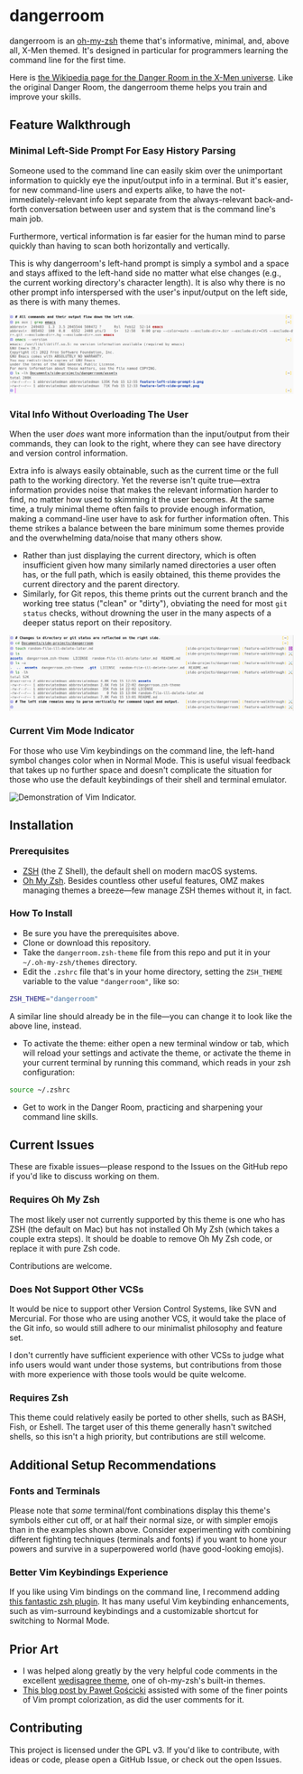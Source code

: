 # dangerroom

dangerroom is an [oh-my-zsh][oh-my-zsh] theme that's informative, minimal, and, above all, X-Men themed. It's designed in particular for programmers learning the command line for the first time.

Here is [the Wikipedia page for the Danger Room in the X-Men universe](https://en.wikipedia.org/wiki/Danger_Room). Like the original Danger Room, the dangerroom theme helps you train and improve your skills.

## Feature Walkthrough

### Minimal Left-Side Prompt For Easy History Parsing

Someone used to the command line can easily skim over the unimportant information to quickly eye the input/output info in a terminal. But it's easier, for new command-line users and experts alike, to have the not-immediately-relevant info kept separate from the always-relevant back-and-forth conversation between user and system that is the command line's main job.

Furthermore, vertical information is far easier for the human mind to parse quickly than having to scan both horizontally and vertically.

This is why dangerroom's left-hand prompt is simply a symbol and a space and stays affixed to the left-hand side no matter what else changes (e.g., the current working directory's character length). It is also why there is no other prompt info interspersed with the user's input/output on the left side, as there is with many themes.

![Demonstration of easy-to-parse input/output.](./assets/feature-walkthrough-screenshot-1.png "The X-Men believe in left-side prompt minimalism. Or they would, if they were computer hackers.")

### Vital Info Without Overloading The User

When the user _does_ want more information than the input/output from their commands, they can look to the right, where they can see have directory and version control information.

Extra info is always easily obtainable, such as the current time or the full path to the working directory. Yet the reverse isn't quite true—extra information provides noise that makes the relevant information harder to find, no matter how used to skimming it the user becomes. At the same time, a truly minimal theme often fails to provide enough information, making a command-line user have to ask for further information often. This theme strikes a balance between the bare minimum some themes provide and the overwhelming data/noise that many others show.

- Rather than just displaying the current directory, which is often insufficient given how many similarly named directories a user often has, or the full path, which is easily obtained, this theme provides the current directory and the parent directory.
- Similarly, for Git repos, this theme prints out the current branch and the working tree status ("clean" or "dirty"), obviating the need for most `git status` checks, without drowning the user in the many aspects of a deeper status report on their repository.

![Demonstration that directory and version control changes don't affect the ease of parsing.](./assets/feature-walkthrough-screenshot-2.png "Marvel would love this prompt as much as the X-Men would., and neither party would ever consider suing me I hope.")

### Current Vim Mode Indicator

For those who use Vim keybindings on the command line, the left-hand symbol changes color when in Normal Mode. This is useful visual feedback that takes up no further space and doesn't complicate the situation for those who use the default keybindings of their shell and terminal emulator.

![Demonstration of Vim Indicator.](./assets/feature-walkthrough-screenshot-3.png "Maybe they'd even welcome the tribute! Yessir, I bet they'd even make me an honorary X-Man! \"The Hacker\"? \"Captain Coder\"? \"Mister Middle-Aged\"?")

## Installation

### Prerequisites

- [ZSH](https://en.wikipedia.org/wiki/Z_shell) (the Z Shell), the default shell on modern macOS systems.
- [Oh My Zsh][oh-my-zsh]. Besides countless other useful features, OMZ makes managing themes a breeze—few manage ZSH themes without it, in fact.

### How To Install

- Be sure you have the prerequisites above.
- Clone or download this repository.
- Take the `dangerroom.zsh-theme` file from this repo and put it in your `~/.oh-my-zsh/themes` directory.
- Edit the `.zshrc` file that's in your home directory, setting the `ZSH_THEME` variable to the value `"dangerroom"`, like so:

```sh
ZSH_THEME="dangerroom"
```

A similar line should already be in the file—you can change it to look like the above line, instead.

- To activate the theme: either open a new terminal window or tab, which will reload your settings and activate the theme, or activate the theme in your current terminal by running this command, which reads in your zsh configuration:

```sh
source ~/.zshrc
```

- Get to work in the Danger Room, practicing and sharpening your command line skills.

## Current Issues

These are fixable issues—please respond to the Issues on the GitHub repo if you'd like to discuss working on them.

### Requires Oh My Zsh

The most likely user not currently supported by this theme is one who has ZSH (the default on Mac) but has not installed Oh My Zsh (which takes a couple extra steps). It should be doable to remove Oh My Zsh code, or replace it with pure Zsh code.

Contributions are welcome.

### Does Not Support Other VCSs

It would be nice to support other Version Control Systems, like SVN and Mercurial. For those who are using another VCS, it would take the place of the Git info, so would still adhere to our minimalist philosophy and feature set.

I don't currently have sufficient experience with other VCSs to judge what info users would want under those systems, but contributions from those with more experience with those tools would be quite welcome.

### Requires Zsh

This theme could relatively easily be ported to other shells, such as BASH, Fish, or Eshell. The target user of this theme generally hasn't switched shells, so this isn't a high priority, but contributions are still welcome.

## Additional Setup Recommendations

### Fonts and Terminals

Please note that _some_ terminal/font combinations display this theme's symbols either cut off, or at half their normal size, or with simpler emojis than in the examples shown above. Consider experimenting with combining different fighting techniques (terminals and fonts) if you want to hone your powers and survive in a superpowered world (have good-looking emojis).

### Better Vim Keybindings Experience

If you like using Vim bindings on the command line, I recommend adding [this fantastic zsh plugin](https://github.com/softmoth/zsh-vim-mode). It has many useful Vim keybinding enhancements, such as vim-surround keybindings and a customizable shortcut for switching to Normal Mode.

## Prior Art

- I was helped along greatly by the very helpful code comments in the excellent [wedisagree theme](https://github.com/ohmyzsh/ohmyzsh/blob/master/themes/wedisagree.zsh-theme), one of oh-my-zsh's built-in themes. 
- [This blog post by Paweł Gościcki](http://pawelgoscicki.com/archives/2012/09/vi-mode-indicator-in-zsh-prompt/) assisted with some of the finer points of Vim prompt colorization, as did the user comments for it.

## Contributing

This project is licensed under the GPL v3. If you'd like to contribute, with ideas or code, please open a GitHub Issue, or check out the open Issues.

[oh-my-zsh]: https://ohmyz.sh/
